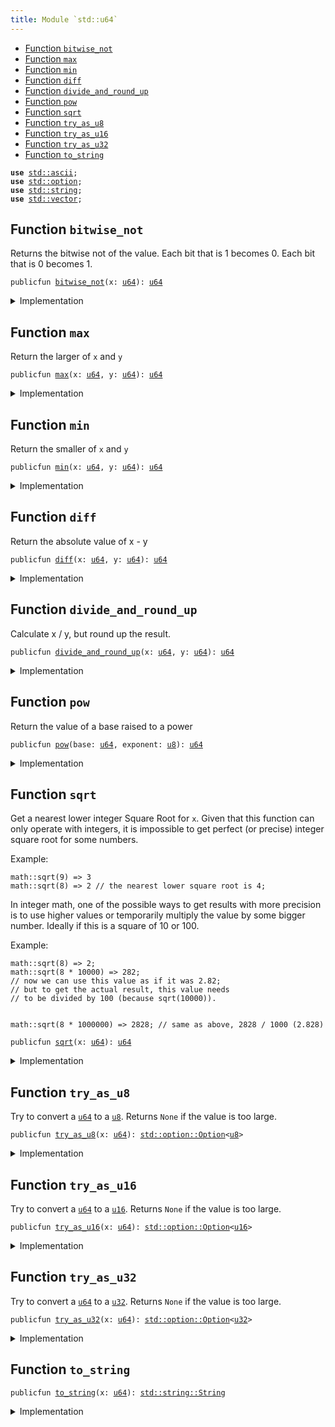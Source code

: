 ```yaml
---
title: Module `std::u64`
---
```




-  [Function `bitwise_not`](#std_u64_bitwise_not)
-  [Function `max`](#std_u64_max)
-  [Function `min`](#std_u64_min)
-  [Function `diff`](#std_u64_diff)
-  [Function `divide_and_round_up`](#std_u64_divide_and_round_up)
-  [Function `pow`](#std_u64_pow)
-  [Function `sqrt`](#std_u64_sqrt)
-  [Function `try_as_u8`](#std_u64_try_as_u8)
-  [Function `try_as_u16`](#std_u64_try_as_u16)
-  [Function `try_as_u32`](#std_u64_try_as_u32)
-  [Function `to_string`](#std_u64_to_string)


<pre><code><b>use</b> <a href="ascii.md#std_ascii">std::ascii</a>;
<b>use</b> <a href="option.md#std_option">std::option</a>;
<b>use</b> <a href="string.md#std_string">std::string</a>;
<b>use</b> <a href="vector.md#std_vector">std::vector</a>;
</code></pre>



<a name="std_u64_bitwise_not"></a>

## Function `bitwise_not`

Returns the bitwise not of the value.
Each bit that is 1 becomes 0. Each bit that is 0 becomes 1.


<pre><code>publicfun <a href="u64.md#std_u64_bitwise_not">bitwise_not</a>(x: <a href="u64.md#std_u64">u64</a>): <a href="u64.md#std_u64">u64</a>
</code></pre>



<details>
<summary>Implementation</summary>


<pre><code><b>public</b> <b>fun</b> <a href="u64.md#std_u64_bitwise_not">bitwise_not</a>(x: <a href="u64.md#std_u64">u64</a>): <a href="u64.md#std_u64">u64</a> {
    x ^ <a href="u64.md#std_u64_max_value">max_value</a>!()
}
</code></pre>



</details>

<a name="std_u64_max"></a>

## Function `max`

Return the larger of <code>x</code> and <code>y</code>


<pre><code>publicfun <a href="u64.md#std_u64_max">max</a>(x: <a href="u64.md#std_u64">u64</a>, y: <a href="u64.md#std_u64">u64</a>): <a href="u64.md#std_u64">u64</a>
</code></pre>



<details>
<summary>Implementation</summary>


<pre><code><b>public</b> <b>fun</b> <a href="u64.md#std_u64_max">max</a>(x: <a href="u64.md#std_u64">u64</a>, y: <a href="u64.md#std_u64">u64</a>): <a href="u64.md#std_u64">u64</a> {
    <a href="macros.md#std_macros_num_max">std::macros::num_max</a>!(x, y)
}
</code></pre>



</details>

<a name="std_u64_min"></a>

## Function `min`

Return the smaller of <code>x</code> and <code>y</code>


<pre><code>publicfun <a href="u64.md#std_u64_min">min</a>(x: <a href="u64.md#std_u64">u64</a>, y: <a href="u64.md#std_u64">u64</a>): <a href="u64.md#std_u64">u64</a>
</code></pre>



<details>
<summary>Implementation</summary>


<pre><code><b>public</b> <b>fun</b> <a href="u64.md#std_u64_min">min</a>(x: <a href="u64.md#std_u64">u64</a>, y: <a href="u64.md#std_u64">u64</a>): <a href="u64.md#std_u64">u64</a> {
    <a href="macros.md#std_macros_num_min">std::macros::num_min</a>!(x, y)
}
</code></pre>



</details>

<a name="std_u64_diff"></a>

## Function `diff`

Return the absolute value of x - y


<pre><code>publicfun <a href="u64.md#std_u64_diff">diff</a>(x: <a href="u64.md#std_u64">u64</a>, y: <a href="u64.md#std_u64">u64</a>): <a href="u64.md#std_u64">u64</a>
</code></pre>



<details>
<summary>Implementation</summary>


<pre><code><b>public</b> <b>fun</b> <a href="u64.md#std_u64_diff">diff</a>(x: <a href="u64.md#std_u64">u64</a>, y: <a href="u64.md#std_u64">u64</a>): <a href="u64.md#std_u64">u64</a> {
    <a href="macros.md#std_macros_num_diff">std::macros::num_diff</a>!(x, y)
}
</code></pre>



</details>

<a name="std_u64_divide_and_round_up"></a>

## Function `divide_and_round_up`

Calculate x / y, but round up the result.


<pre><code>publicfun <a href="u64.md#std_u64_divide_and_round_up">divide_and_round_up</a>(x: <a href="u64.md#std_u64">u64</a>, y: <a href="u64.md#std_u64">u64</a>): <a href="u64.md#std_u64">u64</a>
</code></pre>



<details>
<summary>Implementation</summary>


<pre><code><b>public</b> <b>fun</b> <a href="u64.md#std_u64_divide_and_round_up">divide_and_round_up</a>(x: <a href="u64.md#std_u64">u64</a>, y: <a href="u64.md#std_u64">u64</a>): <a href="u64.md#std_u64">u64</a> {
    <a href="macros.md#std_macros_num_divide_and_round_up">std::macros::num_divide_and_round_up</a>!(x, y)
}
</code></pre>



</details>

<a name="std_u64_pow"></a>

## Function `pow`

Return the value of a base raised to a power


<pre><code>publicfun <a href="u64.md#std_u64_pow">pow</a>(base: <a href="u64.md#std_u64">u64</a>, exponent: <a href="u8.md#std_u8">u8</a>): <a href="u64.md#std_u64">u64</a>
</code></pre>



<details>
<summary>Implementation</summary>


<pre><code><b>public</b> <b>fun</b> <a href="u64.md#std_u64_pow">pow</a>(base: <a href="u64.md#std_u64">u64</a>, exponent: <a href="u8.md#std_u8">u8</a>): <a href="u64.md#std_u64">u64</a> {
    <a href="macros.md#std_macros_num_pow">std::macros::num_pow</a>!(base, exponent)
}
</code></pre>



</details>

<a name="std_u64_sqrt"></a>

## Function `sqrt`

Get a nearest lower integer Square Root for <code>x</code>. Given that this
function can only operate with integers, it is impossible
to get perfect (or precise) integer square root for some numbers.

Example:
```
math::sqrt(9) => 3
math::sqrt(8) => 2 // the nearest lower square root is 4;
```

In integer math, one of the possible ways to get results with more
precision is to use higher values or temporarily multiply the
value by some bigger number. Ideally if this is a square of 10 or 100.

Example:
```
math::sqrt(8) => 2;
math::sqrt(8 * 10000) => 282;
// now we can use this value as if it was 2.82;
// but to get the actual result, this value needs
// to be divided by 100 (because sqrt(10000)).


math::sqrt(8 * 1000000) => 2828; // same as above, 2828 / 1000 (2.828)
```


<pre><code>publicfun <a href="u64.md#std_u64_sqrt">sqrt</a>(x: <a href="u64.md#std_u64">u64</a>): <a href="u64.md#std_u64">u64</a>
</code></pre>



<details>
<summary>Implementation</summary>


<pre><code><b>public</b> <b>fun</b> <a href="u64.md#std_u64_sqrt">sqrt</a>(x: <a href="u64.md#std_u64">u64</a>): <a href="u64.md#std_u64">u64</a> {
    <a href="macros.md#std_macros_num_sqrt">std::macros::num_sqrt</a>!&lt;<a href="u64.md#std_u64">u64</a>, <a href="u128.md#std_u128">u128</a>&gt;(x, 64)
}
</code></pre>



</details>

<a name="std_u64_try_as_u8"></a>

## Function `try_as_u8`

Try to convert a <code><a href="u64.md#std_u64">u64</a></code> to a <code><a href="u8.md#std_u8">u8</a></code>. Returns <code>None</code> if the value is too large.


<pre><code>publicfun <a href="u64.md#std_u64_try_as_u8">try_as_u8</a>(x: <a href="u64.md#std_u64">u64</a>): <a href="option.md#std_option_Option">std::option::Option</a>&lt;<a href="u8.md#std_u8">u8</a>&gt;
</code></pre>



<details>
<summary>Implementation</summary>


<pre><code><b>public</b> <b>fun</b> <a href="u64.md#std_u64_try_as_u8">try_as_u8</a>(x: <a href="u64.md#std_u64">u64</a>): Option&lt;<a href="u8.md#std_u8">u8</a>&gt; {
    <a href="macros.md#std_macros_try_as_u8">std::macros::try_as_u8</a>!(x)
}
</code></pre>



</details>

<a name="std_u64_try_as_u16"></a>

## Function `try_as_u16`

Try to convert a <code><a href="u64.md#std_u64">u64</a></code> to a <code><a href="u16.md#std_u16">u16</a></code>. Returns <code>None</code> if the value is too large.


<pre><code>publicfun <a href="u64.md#std_u64_try_as_u16">try_as_u16</a>(x: <a href="u64.md#std_u64">u64</a>): <a href="option.md#std_option_Option">std::option::Option</a>&lt;<a href="u16.md#std_u16">u16</a>&gt;
</code></pre>



<details>
<summary>Implementation</summary>


<pre><code><b>public</b> <b>fun</b> <a href="u64.md#std_u64_try_as_u16">try_as_u16</a>(x: <a href="u64.md#std_u64">u64</a>): Option&lt;<a href="u16.md#std_u16">u16</a>&gt; {
    <a href="macros.md#std_macros_try_as_u16">std::macros::try_as_u16</a>!(x)
}
</code></pre>



</details>

<a name="std_u64_try_as_u32"></a>

## Function `try_as_u32`

Try to convert a <code><a href="u64.md#std_u64">u64</a></code> to a <code><a href="u32.md#std_u32">u32</a></code>. Returns <code>None</code> if the value is too large.


<pre><code>publicfun <a href="u64.md#std_u64_try_as_u32">try_as_u32</a>(x: <a href="u64.md#std_u64">u64</a>): <a href="option.md#std_option_Option">std::option::Option</a>&lt;<a href="u32.md#std_u32">u32</a>&gt;
</code></pre>



<details>
<summary>Implementation</summary>


<pre><code><b>public</b> <b>fun</b> <a href="u64.md#std_u64_try_as_u32">try_as_u32</a>(x: <a href="u64.md#std_u64">u64</a>): Option&lt;<a href="u32.md#std_u32">u32</a>&gt; {
    <a href="macros.md#std_macros_try_as_u32">std::macros::try_as_u32</a>!(x)
}
</code></pre>



</details>

<a name="std_u64_to_string"></a>

## Function `to_string`



<pre><code>publicfun <a href="u64.md#std_u64_to_string">to_string</a>(x: <a href="u64.md#std_u64">u64</a>): <a href="string.md#std_string_String">std::string::String</a>
</code></pre>



<details>
<summary>Implementation</summary>


<pre><code><b>public</b> <b>fun</b> <a href="u64.md#std_u64_to_string">to_string</a>(x: <a href="u64.md#std_u64">u64</a>): String {
    <a href="macros.md#std_macros_num_to_string">std::macros::num_to_string</a>!(x)
}
</code></pre>



</details>
